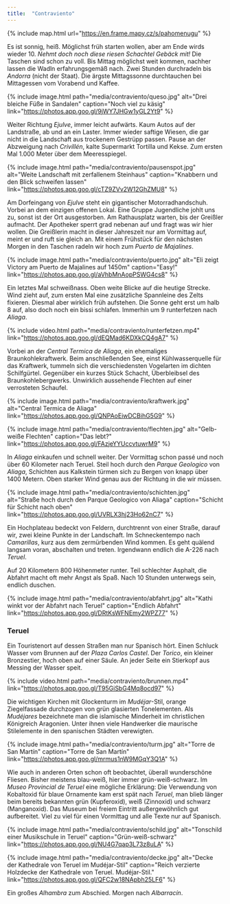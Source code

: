 ```yaml
---
title:  "Contraviento"
---
```


{% include map.html url="https://en.frame.mapy.cz/s/pahomenugu" %}

Es ist sonnig, heiß.
Möglichst früh starten wollen, aber am Ende wirds wieder 10.
*Nehmt doch noch diese riesen Schachtel Gebäck mit!*
Die Taschen sind schon zu voll.
Bis Mittag möglichst weit kommen, nachher lassen die Wadln erfahrungsgemäß nach.
Zwei Stunden durchradeln bis *Andorra* (nicht der Staat).
Die ärgste Mittagssonne durchtauchen bei Mittagessen vom Vorabend und Kaffee.

{% include image.html path="media/contraviento/queso.jpg" alt="Drei bleiche Füße in Sandalen" caption="Noch viel zu käsig" link="https://photos.app.goo.gl/9jWY7JHGw1yGL2Yt9" %}

Weiter Richtung *Ejulve*, immer leicht aufwärts.
Kaum Autos auf der Landstraße, ab und an ein Laster.
Immer wieder saftige Wiesen, die gar nicht in die Landschaft aus trockenem Gestrüpp passen.
Pause an der Abzweigung nach *Crivillén*, kalte Supermarkt Tortilla und Kekse.
Zum ersten Mal 1.000 Meter über dem Meeresspiegel.

{% include image.html path="media/contraviento/pausenspot.jpg" alt="Weite Landschaft mit zerfallenem Steinhaus" caption="Knabbern und den Blick schweifen lassen" link="https://photos.app.goo.gl/cTZ9ZVv2W12GhZMU8" %}

Am Dorfeingang von *Ejulve* steht ein gigantischer Motorradhandschuh.
Vorbei an dem einzigen offenen Lokal. 
Eine Gruppe Jugendliche johlt uns zu, sonst ist der Ort ausgestorben.
Am Rathausplatz warten, bis der Greißler aufmacht.
Der Apotheker sperrt grad nebenan auf und fragt was wir hier wollen.
Die Greißlerin macht in dieser Jahreszeit nur am Vormittag auf, meint er und ruft sie gleich an.
Mit einem Frühstück für den nächsten Morgen in den Taschen radeln wir hoch zum *Puerto de Majalines*.

{% include image.html path="media/contraviento/puerto.jpg" alt="Eli zeigt Victory am Puerto de Majalines auf 1450m" caption="Easy!" link="https://photos.app.goo.gl/aVhbMnAopPSWG4cs8" %}

Ein letztes Mal schweißnass.
Oben weite Blicke auf die heutige Strecke.
Wind zieht auf, zum ersten Mal eine zusätzliche Spannleine des Zelts fixieren.
Diesmal aber wirklich früh aufstehen.
Die Sonne geht erst um halb 8 auf, also doch noch ein bissi schlafen.
Immerhin um 9 runterfetzen nach *Aliaga*.

{% include video.html path="media/contraviento/runterfetzen.mp4" link="https://photos.app.goo.gl/dEQMad6KDXkCQ4gA7" %}

Vorbei an der *Central Termica de Aliaga*, ein ehemaliges Braunkohlekraftwerk.
Beim anschließenden See, einst Kühlwasserquelle für das Kraftwerk, tummeln sich die verschiedensten Vogelarten im dichten Schilfgürtel.
Gegenüber ein kurzes Stück Schacht, Überbleibsel des Braunkohlebergwerks.
Unwirklich aussehende Flechten auf einer verrosteten Schaufel.

{% include image.html path="media/contraviento/kraftwerk.jpg" alt="Central Termica de Aliaga" link="https://photos.app.goo.gl/QNPAoEiwDCBihG5G9" %}

{% include image.html path="media/contraviento/flechten.jpg" alt="Gelb-weiße Flechten" caption="Das lebt?" link="https://photos.app.goo.gl/FAzjeYYUccvtuwrM9" %}

In *Aliaga* einkaufen und schnell weiter.
Der Vormittag schon passé und noch über 60 Kilometer nach Teruel.
Steil hoch durch den *Parque Geologico* von *Aliaga*, Schichten aus Kalkstein türmen sich zu Bergen von knapp über 1400 Metern.
Oben starker Wind genau aus der Richtung in die wir müssen.

{% include image.html path="media/contraviento/schichten.jpg" alt="Straße hoch durch den Parque Geologico von Aliaga" caption="Schicht für Schicht nach oben" link="https://photos.app.goo.gl/UVRLX3hj23Ho62nC7" %}

Ein Hochplateau bedeckt von Feldern, durchtrennt von einer Straße, darauf wir, zwei kleine Punkte in der Landschaft.
Im Schneckentempo nach *Camarillas*, kurz aus dem zermürbenden Wind kommen.
Es geht quälend langsam voran, abschalten und treten.
Irgendwann endlich die A-226 nach *Teruel*.

Auf 20 Kilometern 800 Höhenmeter runter.
Teil schlechter Asphalt, die Abfahrt macht oft mehr Angst als Spaß.
Nach 10 Stunden unterwegs sein, endlich duschen.

{% include image.html path="media/contraviento/abfahrt.jpg" alt="Kathi winkt vor der Abfahrt nach Teruel" caption="Endlich Abfahrt" link="https://photos.app.goo.gl/DRtKsWFNEmy2WPZ77" %}

### Teruel ###

Ein Touristenort auf dessen Straßen man nur Spanisch hört.
Einen Schluck Wasser vom Brunnen auf der *Plaza Carlos Castel*.
Der *Torico*, ein kleiner Bronzestier, hoch oben auf einer Säule.
An jeder Seite ein Stierkopf aus Messing der Wasser speit.

{% include video.html path="media/contraviento/brunnen.mp4" link="https://photos.app.goo.gl/T95GiSbG4Mq8ocd97" %}

Die wichtigen Kirchen mit Glockenturm im *Mudéjar*-Stil, orange Ziegelfassade durchzogen von grün glasierten Tonelementen.
Als *Mudéjares* bezeichnete man die islamische Minderheit im christlichen Königreich Aragonien.
Unter ihnen viele Handwerker die maurische Stilelemente in den spanischen Städten verewigten.

{% include image.html path="media/contraviento/turm.jpg" alt="Torre de San Martín" caption="Torre de San Martín" link="https://photos.app.goo.gl/mrmus1nW9MGqY3Q1A" %}

Wie auch in anderen Orten schon oft beobachtet, überall wunderschöne Fliesen.
Bisher meistens blau-weiß, hier immer grün-weiß-schwarz.
Im *Museo Provincial de Teruel* eine mögliche Erklärung: Die Verwendung von Kobaltoxid für blaue Ornamente kam erst spät nach *Teruel*, man blieb länger beim bereits bekannten grün (Kupferoxid), weiß (Zinnoxid) und schwarz (Manganoxid).
Das Museum bei freiem Eintritt außergewöhnlich gut aufbereitet.
Viel zu viel für einen Vormittag und alle Texte nur auf Spanisch.

{% include image.html path="media/contraviento/schild.jpg" alt="Tonschild einer Musikschule in Teruel" caption="Grün-weiß-schwarz" link="https://photos.app.goo.gl/NU4G7qap3L73z8uLA" %}

{% include image.html path="media/contraviento/decke.jpg" alt="Decke der Kathedrale von Teruel im Mudéjar-Stil" caption="Reich verzierte Holzdecke der Kathedrale von Teruel. Mudéjar-Stil." link="https://photos.app.goo.gl/QFC2w18NApbh25LF6" %}

Ein großes *Alhambra* zum Abschied.
Morgen nach *Albarracín*.


